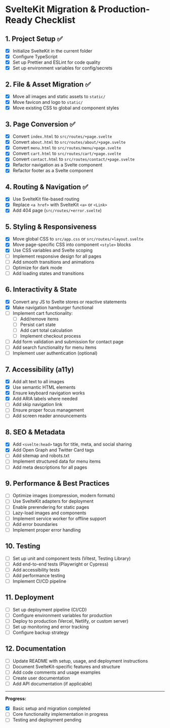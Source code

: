 # SvelteKit Migration & Production-Ready Checklist

## 1. Project Setup ✅
- [x] Initialize SvelteKit in the current folder
- [x] Configure TypeScript
- [x] Set up Prettier and ESLint for code quality
- [x] Set up environment variables for config/secrets

## 2. File & Asset Migration ✅
- [x] Move all images and static assets to `static/`
- [x] Move favicon and logo to `static/`
- [x] Move existing CSS to global and component styles

## 3. Page Conversion ✅
- [x] Convert `index.html` to `src/routes/+page.svelte`
- [x] Convert `about.html` to `src/routes/about/+page.svelte`
- [x] Convert `menu.html` to `src/routes/menu/+page.svelte`
- [x] Convert `cart.html` to `src/routes/cart/+page.svelte`
- [x] Convert `contact.html` to `src/routes/contact/+page.svelte`
- [x] Refactor navigation as a Svelte component
- [x] Refactor footer as a Svelte component

## 4. Routing & Navigation ✅
- [x] Use SvelteKit file-based routing
- [x] Replace `<a href>` with SvelteKit `<a>` or `<Link>`
- [x] Add 404 page (`src/routes/+error.svelte`)

## 5. Styling & Responsiveness
- [x] Move global CSS to `src/app.css` or `src/routes/+layout.svelte`
- [x] Move page-specific CSS into component `<style>` blocks
- [x] Use CSS variables and Svelte scoping
- [ ] Implement responsive design for all pages
- [ ] Add smooth transitions and animations
- [ ] Optimize for dark mode
- [ ] Add loading states and transitions

## 6. Interactivity & State
- [x] Convert any JS to Svelte stores or reactive statements
- [x] Make navigation hamburger functional
- [ ] Implement cart functionality:
  - [ ] Add/remove items
  - [ ] Persist cart state
  - [ ] Add cart total calculation
  - [ ] Implement checkout process
- [ ] Add form validation and submission for contact page
- [ ] Add search functionality for menu items
- [ ] Implement user authentication (optional)

## 7. Accessibility (a11y)
- [x] Add alt text to all images
- [x] Use semantic HTML elements
- [x] Ensure keyboard navigation works
- [x] Add ARIA labels where needed
- [ ] Add skip navigation link
- [ ] Ensure proper focus management
- [ ] Add screen reader announcements

## 8. SEO & Metadata
- [x] Add `<svelte:head>` tags for title, meta, and social sharing
- [x] Add Open Graph and Twitter Card tags
- [ ] Add sitemap and robots.txt
- [ ] Implement structured data for menu items
- [ ] Add meta descriptions for all pages

## 9. Performance & Best Practices
- [ ] Optimize images (compression, modern formats)
- [ ] Use SvelteKit adapters for deployment
- [ ] Enable prerendering for static pages
- [ ] Lazy-load images and components
- [ ] Implement service worker for offline support
- [ ] Add error boundaries
- [ ] Implement proper error handling

## 10. Testing
- [ ] Set up unit and component tests (Vitest, Testing Library)
- [ ] Add end-to-end tests (Playwright or Cypress)
- [ ] Add accessibility tests
- [ ] Add performance testing
- [ ] Implement CI/CD pipeline

## 11. Deployment
- [ ] Set up deployment pipeline (CI/CD)
- [ ] Configure environment variables for production
- [ ] Deploy to production (Vercel, Netlify, or custom server)
- [ ] Set up monitoring and error tracking
- [ ] Configure backup strategy

## 12. Documentation
- [ ] Update README with setup, usage, and deployment instructions
- [ ] Document SvelteKit-specific features and structure
- [ ] Add code comments and usage examples
- [ ] Create user documentation
- [ ] Add API documentation (if applicable)

---

**Progress:**
- [x] Basic setup and migration completed
- [ ] Core functionality implementation in progress
- [ ] Testing and deployment pending 